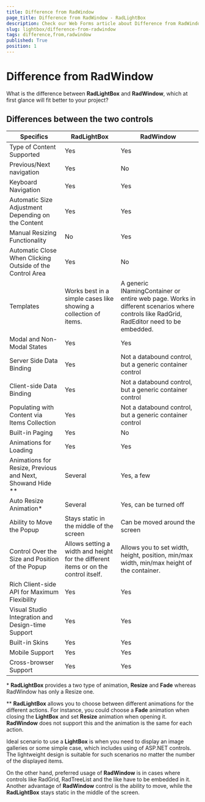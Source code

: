 ```yaml
---
title: Difference from RadWindow
page_title: Difference from RadWindow - RadLightBox
description: Check our Web Forms article about Difference from RadWindow.
slug: lightbox/difference-from-radwindow
tags: difference,from,radwindow
published: True
position: 1
---
```


# Difference from RadWindow



What is the difference between **RadLightBox** and **RadWindow**, which at first glance will fit better to your project?

## Differences between the two controls


| Specifics | RadLightBox | RadWindow |
| ------ | ------ | ------ |
|Type of Content Supported|Yes|Yes|
|Previous/Next navigation|Yes|No|
|Keyboard Navigation|Yes|Yes|
|Automatic Size Adjustment Depending on the Content|Yes|Yes|
|Manual Resizing Functionality|No|Yes|
|Automatic Close When Clicking Outside of the Control Area|Yes|No|
|Templates|Works best in a simple cases like showing a collection of items.|A generic INamingContainer or entire web page. Works in different scenarios where controls like RadGrid, RadEditor need to be embedded.|
|Modal and Non-Modal States|Yes|Yes|
|Server Side Data Binding|Yes|Not a databound control, but a generic container control|
|Client-side Data Binding|Yes|Not a databound control, but a generic container control|
|Populating with Content via Items Collection|Yes|Not a databound control, but a generic container control|
|Built-in Paging|Yes|No|
|Animations for Loading|Yes|Yes|
|Animations for Resize, Previous and Next, Showand Hide **|Several|Yes, a few|
|Auto Resize Animation*|Several|Yes, can be turned off|
|Ability to Move the Popup|Stays static in the middle of the screen|Can be moved around the screen|
|Control Over the Size and Position of the Popup|Allows setting a width and height for the different items or on the control itself.|Allows you to set width, height, position, min/max width, min/max height of the container.|
|Rich Client-side API for Maximum Flexibility|Yes|Yes|
|Visual Studio Integration and Design-time Support|Yes|Yes|
|Built-in Skins|Yes|Yes|
|Mobile Support|Yes|Yes|
|Cross-browser Support|Yes|Yes|

\* **RadLightBox** provides a two type of animation, **Resize** and **Fade** whereas RadWindow has only a Resize one.

** **RadLightBox** allows you to choose between different animations for the different actions. For instance,	you could choose a **Fade** animation when closing the **LightBox** and set **Resize**	animation when opening it. **RadWindow** does not support this and the animation is the same for each action.

Ideal scenario to use a **LightBox** is when you need to display an image galleries or some simple case, which includes	using of ASP.NET controls. The lightweight design is suitable for such scenarios no matter the number of the displayed items.

On the other hand, preferred usage of **RadWindow** is in cases where controls like RadGrid, RadTreeList and	the like have to be embedded in it.	Another advantage of **RadWindow** control is the ability to move,	while the **RadLightBox** stays static in the middle of the screen.
